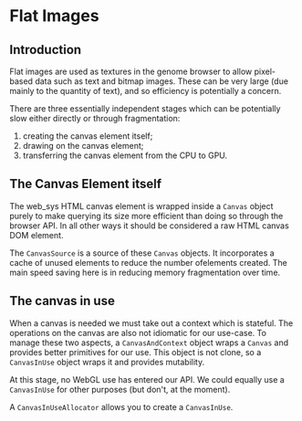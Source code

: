 # Flat Images

## Introduction

Flat images are used as textures in the genome browser to allow pixel-based data such as text
and bitmap images. These can be very large (due mainly to the quantity of text), and so efficiency is potentially a concern.

There are three essentially independent stages which can be potentially slow either directly or through fragmentation:

1. creating the canvas element itself;
2. drawing on the canvas element;
3. transferring the canvas element from the CPU to GPU.

## The Canvas Element itself

The web_sys HTML canvas element is wrapped inside a `Canvas` object purely to make querying its size more efficient than doing so through the browser API. In all other ways it should be considered a raw HTML canvas DOM element.

The `CanvasSource` is a source of these `Canvas` objects. It incorporates a cache of unused elements to reduce the number ofelements created. The main speed saving here is in reducing memory fragmentation over time.

## The canvas in use

When a canvas is needed we must take out a context which is stateful. The operations on the canvas are also not idiomatic for our use-case. To manage these two aspects, a `CanvasAndContext` object wraps a `Canvas` and provides better primitives for our use. This object is not clone, so a `CanvasInUse` object wraps it and provides mutability.

At this stage, no WebGL use has entered our API. We could equally use a `CanvasInUse` for other purposes (but don't, at the moment).

A `CanvasInUseAllocator` allows you to create a `CanvasInUse`.
